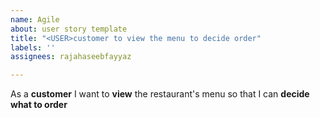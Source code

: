 ```yaml
---
name: Agile
about: user story template
title: "<USER>customer to view the menu to decide order"
labels: ''
assignees: rajahaseebfayyaz

---
```


As a **customer** I want to **view** the restaurant's menu so that I can **decide what to order**
